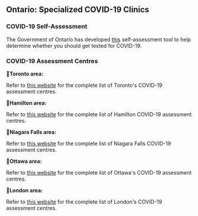 ## Ontario: Specialized COVID-19 Clinics

### COVID-19 Self-Assessment

The Government of Ontario has developed [this](https://www.ontario.ca/page/2019-novel-coronavirus-covid-19-self-assessment) self-assessment tool to help determine whether you should get tested for COVID-19.

### COVID-19 Assessment Centres

**📍Toronto area:**

Refer to [this website](https://www.toronto.ca/home/covid-19/covid-19-health-advice/covid-19-assessment-centres/) for the complete list of Toronto's COVID-19 assessment centres.

**📍Hamilton area:**

Refer to [this website](https://www.hamilton.ca/public-health/covid-19/covid-19-assessment-centres) for the complete list of Hamilton COVID-19 assessment centres.

**📍Niagara Falls area:**

Refer to [this website](https://www.niagarahealth.on.ca/site/news/2020/03/17/niagara-health-opens-covid-19-assessment-centre-in-niagara-falls) for the complete list of Niagara Falls COVID-19 assessment centres.

**📍Ottawa area:**

Refer to [this website](https://www.ottawapublichealth.ca/en/shared-content/assessment-centres.aspx) for the complete list of Ottawa's COVID-19 assessment centres.

**📍London area:**

Refer to [this website](https://www.healthunit.com/novel-coronavirus#assessment-centre) for the complete list of London's COVID-19 assessment centres.
